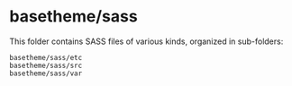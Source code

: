 # basetheme/sass

This folder contains SASS files of various kinds, organized in sub-folders:

    basetheme/sass/etc
    basetheme/sass/src
    basetheme/sass/var
